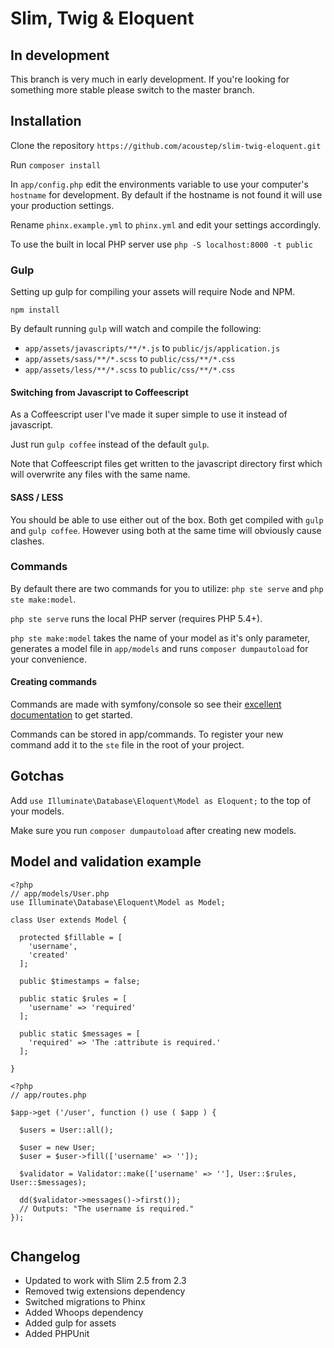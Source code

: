 # Slim, Twig & Eloquent

## In development

This branch is very much in early development.  If you're looking for something more stable please switch to the master branch.

## Installation

Clone the repository ```https://github.com/acoustep/slim-twig-eloquent.git```

Run ```composer install```

In ```app/config.php``` edit the environments variable to use your computer's ```hostname``` for development.  By default if the hostname is not found it will use your production settings.

Rename ```phinx.example.yml``` to ```phinx.yml``` and edit your settings accordingly.

To use the built in local PHP server use ```php -S localhost:8000 -t public```

### Gulp

Setting up gulp for compiling your assets will require Node and NPM.

```npm install```

By default running ```gulp``` will watch and compile the following:

* ```app/assets/javascripts/**/*.js``` to ```public/js/application.js```
* ```app/assets/sass/**/*.scss``` to ```public/css/**/*.css```
* ```app/assets/less/**/*.scss``` to ```public/css/**/*.css```

#### Switching from Javascript to Coffeescript

As a Coffeescript user I've made it super simple to use it instead of javascript.

Just run ```gulp coffee``` instead of the default ```gulp```.

Note that Coffeescript files get written to the javascript directory first which will overwrite any files with the same name.

#### SASS / LESS

You should be able to use either out of the box.  Both get compiled with ```gulp``` and ```gulp coffee```. However using both at the same time will obviously cause clashes. 


### Commands

By default there are two commands for you to utilize: ```php ste serve``` and ```php ste make:model```.

``php ste serve`` runs the local PHP server (requires PHP 5.4+).

```php ste make:model``` takes the name of your model as it's only parameter, generates a model file in ```app/models``` and runs ```composer dumpautoload``` for your convenience.

#### Creating commands

Commands are made with symfony/console so see their [excellent documentation](http://symfony.com/doc/current/components/console/introduction.html) to get started.

Commands can be stored in app/commands.  To register your new command add it to the ```ste``` file in the root of your project.

## Gotchas

Add ```use Illuminate\Database\Eloquent\Model as Eloquent;``` to the top of your models.

Make sure you run ```composer dumpautoload``` after creating new models.

## Model and validation example

```
<?php
// app/models/User.php
use Illuminate\Database\Eloquent\Model as Model;

class User extends Model {

  protected $fillable = [
    'username',
    'created'
  ];

  public $timestamps = false;

  public static $rules = [
    'username' => 'required'
  ];

  public static $messages = [
    'required' => 'The :attribute is required.'
  ];

}
```


```
<?php
// app/routes.php

$app->get ('/user', function () use ( $app ) {

  $users = User::all();

  $user = new User;
  $user = $user->fill(['username' => '']);

  $validator = Validator::make(['username' => ''], User::$rules, User::$messages);

  dd($validator->messages()->first());
  // Outputs: "The username is required."
});


```


## Changelog

* Updated to work with Slim 2.5 from 2.3
* Removed twig extensions dependency
* Switched migrations to Phinx
* Added Whoops dependency
* Added gulp for assets
* Added PHPUnit
